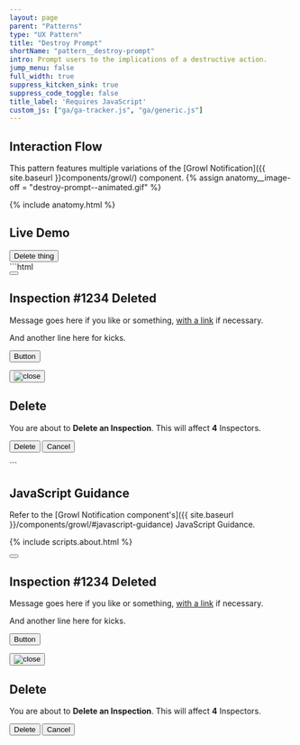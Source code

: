 ```yaml
---
layout: page
parent: "Patterns"
type: "UX Pattern"
title: "Destroy Prompt"
shortName: "pattern__destroy-prompt"
intro: Prompt users to the implications of a destructive action.
jump_menu: false
full_width: true
suppress_kitcken_sink: true
suppress_code_toggle: false
title_label: 'Requires JavaScript'
custom_js: ["ga/ga-tracker.js", "ga/generic.js"]
---
```


## Interaction Flow

This pattern features multiple variations of the [Growl Notification]({{ site.baseurl }}components/growl/) component.
{% assign anatomy__image-off = "destroy-prompt--animated.gif" %}

{% include anatomy.html %}

## Live Demo

<div class="ds-preview fsa-text-align--center">
  <button class="fsa-btn fsa-btn--secondary fsa-btn--large" data-behavior="growl-show whiteout-show" aria-controls="UNIQUE-ID-9469E21387FAF609" aria-expanded="false" type="button">Delete thing</button>
</div>
```html
<div class="fsa-whiteout" tabindex="-1" id="fsa-whiteout" aria-hidden="true"></div>
<div class="fsa-growl-container">
  <div class="fsa-growl fsa-growl--success" id="UNIQUE-ID-8A386E512C033F57" aria-hidden="true" tabindex="0" role="dialog">
    <div class="fsa-growl__hd">
      <button class="fsa-growl__close" data-behavior="growl-dismiss" type="button" title="Close Notification" aria-label="Close Notification"></button>
      <h2 class="fsa-growl__title">Inspection #1234 Deleted</h2>
    </div>
    <div class="fsa-growl__bd">
      <p>Message goes here if you like or something, <a href="link.html">with a link</a> if necessary.</p>
      <p>And another line here for kicks.</p>
      <p>
        <button data-behavior="growl-dismiss" class="fsa-btn fsa-btn--small fsa-btn--secondary" type="button">Button</button>
      </p>
    </div>
  </div>
</div>
<div class="fsa-growl-container fsa-growl-container--centered">
  <div class="fsa-growl fsa-growl--error fsa-growl--centered" id="UNIQUE-ID-9469E21387FAF609" aria-hidden="true" tabindex="0" role="alertdialog">
    <div class="fsa-growl__hd">
      <button class="fsa-growl__close" data-behavior="growl-dismiss whiteout-dismiss" type="button"><img class="fsa-growl__close-icon" src="{{ site.baseurl }}img/close.svg" alt="close"></button>
      <h2 class="fsa-growl__title">Delete</h2>
    </div>
    <div class="fsa-growl__bd">
      <p>You are about to <strong>Delete an Inspection</strong>. This will affect <strong>4</strong> Inspectors.</p>
      <p>
        <button data-behavior="growl-dismiss whiteout-dismiss growl-show" aria-controls="UNIQUE-ID-8A386E512C033F57" aria-expanded="false" class="fsa-btn fsa-btn--small fsa-btn--tertiary" type="button">Delete</button>
        <button data-behavior="growl-dismiss whiteout-dismiss" class="fsa-btn fsa-btn--small fsa-btn--secondary" type="button">Cancel</button>
      </p>
    </div>
  </div>
</div>
```

## JavaScript Guidance

Refer to the [Growl Notification component's]({{ site.baseurl }}/components/growl/#javascript-guidance) JavaScript Guidance.

{% include scripts.about.html %}

<div class="fsa-whiteout" tabindex="-1" id="fsa-whiteout" aria-hidden="true"></div>
<div class="fsa-growl-container">
  <div class="fsa-growl fsa-growl--success" id="UNIQUE-ID-8A386E512C033F57" aria-hidden="true" tabindex="0" role="dialog">
    <div class="fsa-growl__hd">
      <button class="fsa-growl__close" data-behavior="growl-dismiss" type="button" title="Close Notification" aria-label="Close Notification"></button>
      <h2 class="fsa-growl__title">Inspection #1234 Deleted</h2>
    </div>
    <div class="fsa-growl__bd">
      <p>Message goes here if you like or something, <a href="link.html">with a link</a> if necessary.</p>
      <p>And another line here for kicks.</p>
      <p>
        <button data-behavior="growl-dismiss" class="fsa-btn fsa-btn--small fsa-btn--secondary" type="button">Button</button>
      </p>
    </div>
  </div>
</div>
<div class="fsa-growl-container fsa-growl-container--centered">
  <div class="fsa-growl fsa-growl--error fsa-growl--centered" id="UNIQUE-ID-9469E21387FAF609" aria-hidden="true" tabindex="0" role="alertdialog">
    <div class="fsa-growl__hd">
      <button class="fsa-growl__close" data-behavior="growl-dismiss whiteout-dismiss" type="button"><img class="fsa-growl__close-icon" src="{{ site.baseurl }}img/close.svg" alt="close"></button>
      <h2 class="fsa-growl__title">Delete</h2>
    </div>
    <div class="fsa-growl__bd">
      <p>You are about to <strong>Delete an Inspection</strong>. This will affect <strong>4</strong> Inspectors.</p>
      <p>
        <button data-behavior="growl-dismiss whiteout-dismiss growl-show" aria-controls="UNIQUE-ID-8A386E512C033F57" aria-expanded="false" class="fsa-btn fsa-btn--small fsa-btn--tertiary" type="button">Delete</button>
        <button data-behavior="growl-dismiss whiteout-dismiss" class="fsa-btn fsa-btn--small fsa-btn--secondary" type="button">Cancel</button>
      </p>
    </div>
  </div>
</div>
